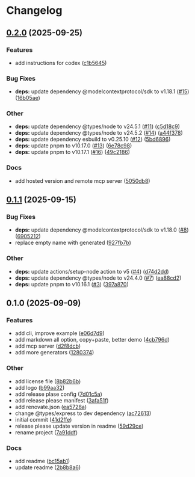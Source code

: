 # Changelog

## [0.2.0](https://github.com/hyprmcp/mcp-install-instructions-generator/compare/v0.1.1...v0.2.0) (2025-09-25)


### Features

* add instructions for codex ([c1b5645](https://github.com/hyprmcp/mcp-install-instructions-generator/commit/c1b5645bc8bd15658a89c4e9bbc9294189fd120f))


### Bug Fixes

* **deps:** update dependency @modelcontextprotocol/sdk to v1.18.1 ([#15](https://github.com/hyprmcp/mcp-install-instructions-generator/issues/15)) ([16b05ae](https://github.com/hyprmcp/mcp-install-instructions-generator/commit/16b05aef42d0152a716fbd0688934a6d2057c08e))


### Other

* **deps:** update dependency @types/node to v24.5.1 ([#11](https://github.com/hyprmcp/mcp-install-instructions-generator/issues/11)) ([c5d18c9](https://github.com/hyprmcp/mcp-install-instructions-generator/commit/c5d18c9c25b70919c23814676840daf51071080a))
* **deps:** update dependency @types/node to v24.5.2 ([#14](https://github.com/hyprmcp/mcp-install-instructions-generator/issues/14)) ([a44f378](https://github.com/hyprmcp/mcp-install-instructions-generator/commit/a44f378b16c207b0fcccca7ba9e64bbcf5f70054))
* **deps:** update dependency esbuild to v0.25.10 ([#12](https://github.com/hyprmcp/mcp-install-instructions-generator/issues/12)) ([5bd6896](https://github.com/hyprmcp/mcp-install-instructions-generator/commit/5bd6896f84fd9afee570b0acfc180f9a814aafbc))
* **deps:** update pnpm to v10.17.0 ([#13](https://github.com/hyprmcp/mcp-install-instructions-generator/issues/13)) ([6e78c98](https://github.com/hyprmcp/mcp-install-instructions-generator/commit/6e78c98a6e51c73970bbf716d86a94a8c7a0b80d))
* **deps:** update pnpm to v10.17.1 ([#16](https://github.com/hyprmcp/mcp-install-instructions-generator/issues/16)) ([49c2186](https://github.com/hyprmcp/mcp-install-instructions-generator/commit/49c2186a2ccd1e554b211c607ad290a8ef36597e))


### Docs

* add hosted version and remote mcp server ([5050db8](https://github.com/hyprmcp/mcp-install-instructions-generator/commit/5050db8c537991e383fbafd64a978ade02bebb14))

## [0.1.1](https://github.com/hyprmcp/mcp-install-instructions-generator/compare/v0.1.0...v0.1.1) (2025-09-15)


### Bug Fixes

* **deps:** update dependency @modelcontextprotocol/sdk to v1.18.0 ([#8](https://github.com/hyprmcp/mcp-install-instructions-generator/issues/8)) ([6905212](https://github.com/hyprmcp/mcp-install-instructions-generator/commit/6905212a9d7ec3cec691296eb68f0a06fd54e8de))
* replace empty name with generated ([927fb7b](https://github.com/hyprmcp/mcp-install-instructions-generator/commit/927fb7b9c707a23cb650304ddb2ff2ab314f6e09))


### Other

* **deps:** update actions/setup-node action to v5 ([#4](https://github.com/hyprmcp/mcp-install-instructions-generator/issues/4)) ([d74d2dd](https://github.com/hyprmcp/mcp-install-instructions-generator/commit/d74d2ddbf8fb98bedfb8c3bd5b21b01c45093a25))
* **deps:** update dependency @types/node to v24.4.0 ([#7](https://github.com/hyprmcp/mcp-install-instructions-generator/issues/7)) ([ea88cd2](https://github.com/hyprmcp/mcp-install-instructions-generator/commit/ea88cd2f482f53654c076c5973f1301a9fd130d8))
* **deps:** update pnpm to v10.16.1 ([#3](https://github.com/hyprmcp/mcp-install-instructions-generator/issues/3)) ([397a870](https://github.com/hyprmcp/mcp-install-instructions-generator/commit/397a870da9643c4fc48babcd62508fc04c9d09ee))

## 0.1.0 (2025-09-09)


### Features

* add cli, improve example ([e06d7d9](https://github.com/hyprmcp/mcp-install-instructions-generator/commit/e06d7d974681fcadde2a98d1e14f705a495397b7))
* add markdown all option, copy+paste, better demo ([4cb796d](https://github.com/hyprmcp/mcp-install-instructions-generator/commit/4cb796d065c7ac6eb45af2303869c3fd45a82439))
* add mcp server ([d2f8dcb](https://github.com/hyprmcp/mcp-install-instructions-generator/commit/d2f8dcb07b0c69c0b88c635a4822692f0181bacf))
* add more generators ([1280374](https://github.com/hyprmcp/mcp-install-instructions-generator/commit/12803749d92efc8f0ce052490613c2972cf6b830))


### Other

* add license file ([8b82b6b](https://github.com/hyprmcp/mcp-install-instructions-generator/commit/8b82b6b3896bad92726f17619cd570951a337d5b))
* add logo ([b99aa32](https://github.com/hyprmcp/mcp-install-instructions-generator/commit/b99aa322d585c1da47500d61a1690504eafc1a52))
* add release plase config ([7d01c5a](https://github.com/hyprmcp/mcp-install-instructions-generator/commit/7d01c5ac5617b10de84d95618c9318803faa43fd))
* add release please manifest ([3afa51f](https://github.com/hyprmcp/mcp-install-instructions-generator/commit/3afa51ffef271341860152cefabbf9c50beb51f3))
* add renovate.json ([ea5728a](https://github.com/hyprmcp/mcp-install-instructions-generator/commit/ea5728a332ef34d193f5097b56b7e579d62d5f10))
* change @types/express to dev dependency ([ac72613](https://github.com/hyprmcp/mcp-install-instructions-generator/commit/ac72613f80fc4ac8957490281ade8c52de82fe72))
* initial commit ([41d2ffe](https://github.com/hyprmcp/mcp-install-instructions-generator/commit/41d2ffe4f81ceb0f5b48ce3976b538ea0f0209e3))
* release please update version in readme ([59d29ce](https://github.com/hyprmcp/mcp-install-instructions-generator/commit/59d29ce87c07947d4a2f6b57117523e4494dfcab))
* rename project ([7a91ddf](https://github.com/hyprmcp/mcp-install-instructions-generator/commit/7a91ddf52dc97997f3bd5a67f08db25f896c9d2e))


### Docs

* add readme ([bc15ab1](https://github.com/hyprmcp/mcp-install-instructions-generator/commit/bc15ab183fb80b7037db34b7b1f82ca50273b82e))
* update readme ([2b8b8a6](https://github.com/hyprmcp/mcp-install-instructions-generator/commit/2b8b8a6058d0505440dec66a9563a012b7124056))
